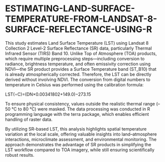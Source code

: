 # ESTIMATING-LAND-SURFACE-TEMPERATURE-FROM-LANDSAT-8-SURFACE-REFLECTANCE-USING-R

This study estimates Land Surface Temperature (LST)  using Landsat 8 Collection 2 Level-2 Surface Reflectance (SR) data, particularly Thermal Infrared Sensor (TIRS) Band 10. Unlike Top of Atmosphere (TOA) products, which require multiple preprocessing steps—including conversion to radiance, brightness temperature, and often emissivity correction using NDVI—the SR product provides a Surface Temperature band (ST_B10) that is already atmospherically corrected. Therefore, the LST can be directly derived without involving NDVI.
The conversion from digital numbers to temperature in Celsius was performed using the calibration formula:

LST(∘C)=(DN×0.00341802+149.0)−273.15

To ensure physical consistency, values outside the realistic thermal range (–50 °C to 80 °C) were masked. The data processing was conducted in R programming language with the terra package, which enables efficient handling of raster data.

By utilizing SR-based LST, this analysis highlights spatial temperature variation at the local scale, offering valuable insights into land–atmosphere interactions, microclimate assessment, and environmental monitoring. The approach demonstrates the advantage of SR products in simplifying the LST workflow compared to TOA imagery, while still ensuring scientifically robust results.
